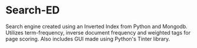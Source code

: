 # Search-ED
Search engine created using an Inverted Index from Python and Mongodb. Utilizes term-frequency, inverse document frequency and weighted tags for page scoring. Also includes GUI made using Python's Tinter library.
